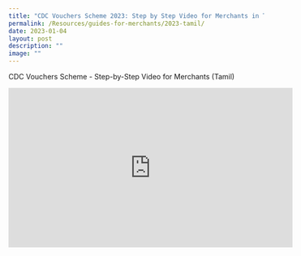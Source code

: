 ```yaml
---
title: "CDC Vouchers Scheme 2023: Step by Step Video for Merchants in Tamil"
permalink: /Resources/guides-for-merchants/2023-tamil/
date: 2023-01-04
layout: post
description: ""
image: ""
---
```

CDC Vouchers Scheme - Step-by-Step Video for Merchants (Tamil)


<iframe width="560" height="315" src="https://www.youtube.com/embed/uiXY7I6Sevs" title="YouTube video player" frameborder="0" allow="accelerometer; autoplay; clipboard-write; encrypted-media; gyroscope; picture-in-picture" allowfullscreen></iframe>